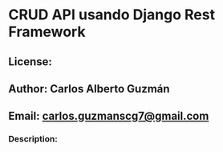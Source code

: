 # CRUD API usando Django Rest Framework
## License: 
## Author: Carlos Alberto Guzmán
## Email: carlos.guzmanscg7@gmail.com

### Description: 